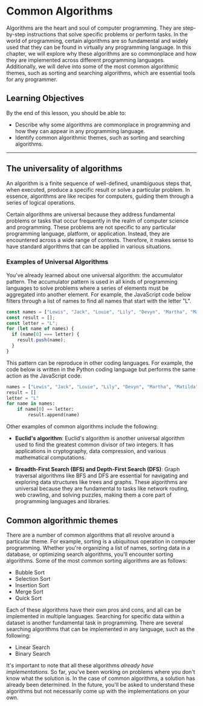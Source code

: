 # Common Algorithms

Algorithms are the heart and soul of computer programming. They are step-by-step instructions that solve specific problems or perform tasks. In the world of programming, certain algorithms are so fundamental and widely used that they can be found in virtually any programming language. In this chapter, we will explore why these algorithms are so commonplace and how they are implemented across different programming languages. Additionally, we will delve into some of the most common algorithmic themes, such as sorting and searching algorithms, which are essential tools for any programmer.

## Learning Objectives

By the end of this lesson, you should be able to:

- Describe why some algorithms are commonplace in programming and how they can appear in any programming language.
- Identify common algorithmic themes, such as sorting and searching algorithms.

---

## The universality of algorithms

An algorithm is a finite sequence of well-defined, unambiguous steps that, when executed, produce a specific result or solve a particular problem. In essence, algorithms are like recipes for computers, guiding them through a series of logical operations.

Certain algorithms are universal because they address fundamental problems or tasks that occur frequently in the realm of computer science and programming. These problems are not specific to any particular programming language, platform, or application. Instead, they are encountered across a wide range of contexts. Therefore, it makes sense to have standard algorithms that can be applied in various situations.

### Examples of Universal Algorithms

You've already learned about one universal algorithm: the accumulator pattern. The accumulator pattern is used in all kinds of programming languages to solve problems where a series of elements must be aggregated into another element. For example, the JavaScript code below filters through a list of names to find all names that start with the letter "L".

```javascript
const names = ["Lewis", "Jack", "Louie", "Lily", "Devyn", "Martha", "Matilda"];
const result = [];
const letter = "L";
for (let name of names) {
  if (name[0] === letter) {
    result.push(name);
  }
}
```

This pattern can be reproduce in other coding languages. For example, the code below is written in the Python coding language but performs the same action as the JavaScript code.

```python
names = ["Lewis", "Jack", "Louie", "Lily", "Devyn", "Martha", "Matilda"]
result = []
letter = "L"
for name in names:
    if name[0] == letter:
        result.append(name)
```

Other examples of common algorithms include the following:

- **Euclid's algorithm**: Euclid's algorithm is another universal algorithm used to find the greatest common divisor of two integers. It has applications in cryptography, data compression, and various mathematical computations.

- **Breadth-First Search (BFS) and Depth-First Search (DFS)**: Graph traversal algorithms like BFS and DFS are essential for navigating and exploring data structures like trees and graphs. These algorithms are universal because they are fundamental to tasks like network routing, web crawling, and solving puzzles, making them a core part of programming languages and libraries.

## Common algorithmic themes

There are a number of common algorithms that all revolve around a particular theme. For example, sorting is a ubiquitous operation in computer programming. Whether you're organizing a list of names, sorting data in a database, or optimizing search algorithms, you'll encounter sorting algorithms. Some of the most common sorting algorithms are as follows:

- Bubble Sort
- Selection Sort
- Insertion Sort
- Merge Sort
- Quick Sort

Each of these algorithms have their own pros and cons, and all can be implemented in multiple languages. Searching for specific data within a dataset is another fundamental task in programming. There are several searching algorithms that can be implemented in any language, such as the following:

- Linear Search
- Binary Search

It's important to note that all these algorithms _already have implementations._ So far, you've been working on problems where you don't know what the solution is. In the case of common algorithms, a solution has already been determined. In the future, you'll be asked to understand these algorithms but not necessarily come up with the implementations on your own.
